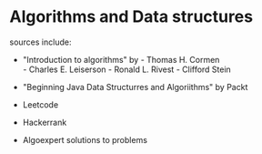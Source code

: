 # Algorithms and Data structures







sources include:
- "Introduction to algorithms" by 
                                - Thomas H. Cormen  
                                - Charles E. Leiserson
                                - Ronald L. Rivest
                                - Clifford Stein  

- "Beginning Java Data Structurres and Algoriithms" by Packt   
- Leetcode
- Hackerrank
- Algoexpert solutions to problems
